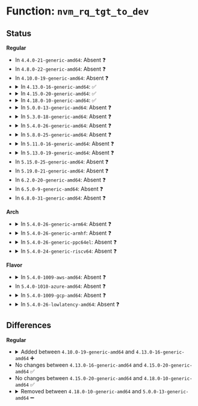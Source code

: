 # Function: <code>nvm_rq_tgt_to_dev</code>

## Status
<b>Regular</b>
<ul>
<li>
In <code>4.4.0-21-generic-amd64</code>: Absent ❓
</li>
<li>
In <code>4.8.0-22-generic-amd64</code>: Absent ❓
</li>
<li>
In <code>4.10.0-19-generic-amd64</code>: Absent ❓
</li>
<li>
<details>
<summary>In <code>4.13.0-16-generic-amd64</code>: ✅</summary>

```c
void nvm_rq_tgt_to_dev(struct nvm_tgt_dev * tgt_dev, struct nvm_rq * rqd)
```

```json
{
  "name": "nvm_rq_tgt_to_dev",
  "collision_type": "Unique Static",
  "inline_type": "No",
  "funcs": [
    {
      "addr": 18446744071584970688,
      "name": "nvm_rq_tgt_to_dev",
      "external": false,
      "loc": "drivers/lightnvm/core.c:486",
      "file": "drivers/lightnvm/core.c",
      "inline": "seen, unknown",
      "caller_inline": [],
      "caller_func": [
        "drivers/lightnvm/core.c:nvm_submit_io",
        "drivers/lightnvm/core.c:nvm_set_tgt_bb_tbl"
      ]
    }
  ],
  "symbols": [
    {
      "addr": 18446744071584970688,
      "name": "nvm_rq_tgt_to_dev",
      "section": ".text",
      "bind": "STB_LOCAL",
      "size": 46
    }
  ]
}
```
</details>
</li>
<li>
<details>
<summary>In <code>4.15.0-20-generic-amd64</code>: ✅</summary>

```c
void nvm_rq_tgt_to_dev(struct nvm_tgt_dev * tgt_dev, struct nvm_rq * rqd)
```

```json
{
  "name": "nvm_rq_tgt_to_dev",
  "collision_type": "Unique Static",
  "inline_type": "No",
  "funcs": [
    {
      "addr": 18446744071585392048,
      "name": "nvm_rq_tgt_to_dev",
      "external": false,
      "loc": "drivers/lightnvm/core.c:507",
      "file": "drivers/lightnvm/core.c",
      "inline": "seen, unknown",
      "caller_inline": [],
      "caller_func": [
        "drivers/lightnvm/core.c:nvm_submit_io_sync",
        "drivers/lightnvm/core.c:nvm_submit_io",
        "drivers/lightnvm/core.c:nvm_set_tgt_bb_tbl"
      ]
    }
  ],
  "symbols": [
    {
      "addr": 18446744071585392048,
      "name": "nvm_rq_tgt_to_dev",
      "section": ".text",
      "bind": "STB_LOCAL",
      "size": 46
    }
  ]
}
```
</details>
</li>
<li>
<details>
<summary>In <code>4.18.0-10-generic-amd64</code>: ✅</summary>

```c
void nvm_rq_tgt_to_dev(struct nvm_tgt_dev * tgt_dev, struct nvm_rq * rqd)
```

```json
{
  "name": "nvm_rq_tgt_to_dev",
  "collision_type": "Unique Static",
  "inline_type": "No",
  "funcs": [
    {
      "addr": 18446744071585635408,
      "name": "nvm_rq_tgt_to_dev",
      "external": false,
      "loc": "drivers/lightnvm/core.c:599",
      "file": "drivers/lightnvm/core.c",
      "inline": "seen, unknown",
      "caller_inline": [],
      "caller_func": [
        "drivers/lightnvm/core.c:nvm_submit_io_sync",
        "drivers/lightnvm/core.c:nvm_submit_io",
        "drivers/lightnvm/core.c:nvm_set_tgt_bb_tbl"
      ]
    }
  ],
  "symbols": [
    {
      "addr": 18446744071585635408,
      "name": "nvm_rq_tgt_to_dev",
      "section": ".text",
      "bind": "STB_LOCAL",
      "size": 46
    }
  ]
}
```
</details>
</li>
<li>
<details>
<summary>In <code>5.0.0-13-generic-amd64</code>: Absent ❓</summary>

```json
{
  "name": "nvm_rq_tgt_to_dev",
  "collision_type": "Unique Static",
  "inline_type": "Full",
  "funcs": [
    {
      "addr": 18446744071585765166,
      "name": "nvm_rq_tgt_to_dev",
      "external": false,
      "loc": "drivers/lightnvm/core.c:604",
      "file": "drivers/lightnvm/core.c",
      "inline": "not declared, inlined",
      "caller_inline": [
        "drivers/lightnvm/core.c:nvm_set_chunk_meta",
        "drivers/lightnvm/core.c:nvm_submit_io_sync",
        "drivers/lightnvm/core.c:nvm_submit_io"
      ],
      "caller_func": []
    }
  ],
  "symbols": []
}
```
</details>
</li>
<li>
<details>
<summary>In <code>5.3.0-18-generic-amd64</code>: Absent ❓</summary>

```json
{
  "name": "nvm_rq_tgt_to_dev",
  "collision_type": "Unique Static",
  "inline_type": "Full",
  "funcs": [
    {
      "addr": 18446744071585997264,
      "name": "nvm_rq_tgt_to_dev",
      "external": false,
      "loc": "drivers/lightnvm/core.c:606",
      "file": "drivers/lightnvm/core.c",
      "inline": "not declared, inlined",
      "caller_inline": [
        "drivers/lightnvm/core.c:nvm_set_chunk_meta",
        "drivers/lightnvm/core.c:nvm_submit_io_sync",
        "drivers/lightnvm/core.c:nvm_submit_io"
      ],
      "caller_func": []
    }
  ],
  "symbols": []
}
```
</details>
</li>
<li>
<details>
<summary>In <code>5.4.0-26-generic-amd64</code>: Absent ❓</summary>

```json
{
  "name": "nvm_rq_tgt_to_dev",
  "collision_type": "Unique Static",
  "inline_type": "Full",
  "funcs": [
    {
      "addr": 18446744071586144432,
      "name": "nvm_rq_tgt_to_dev",
      "external": false,
      "loc": "drivers/lightnvm/core.c:611",
      "file": "drivers/lightnvm/core.c",
      "inline": "not declared, inlined",
      "caller_inline": [
        "drivers/lightnvm/core.c:nvm_set_chunk_meta",
        "drivers/lightnvm/core.c:nvm_submit_io_sync",
        "drivers/lightnvm/core.c:nvm_submit_io"
      ],
      "caller_func": []
    }
  ],
  "symbols": []
}
```
</details>
</li>
<li>
<details>
<summary>In <code>5.8.0-25-generic-amd64</code>: Absent ❓</summary>

```json
{
  "name": "nvm_rq_tgt_to_dev",
  "collision_type": "Unique Static",
  "inline_type": "Full",
  "funcs": [
    {
      "addr": 18446744071586901542,
      "name": "nvm_rq_tgt_to_dev",
      "external": false,
      "loc": "drivers/lightnvm/core.c:610",
      "file": "drivers/lightnvm/core.c",
      "inline": "not declared, inlined",
      "caller_inline": [
        "drivers/lightnvm/core.c:nvm_set_chunk_meta",
        "drivers/lightnvm/core.c:nvm_submit_io_sync",
        "drivers/lightnvm/core.c:nvm_submit_io"
      ],
      "caller_func": []
    }
  ],
  "symbols": []
}
```
</details>
</li>
<li>
<details>
<summary>In <code>5.11.0-16-generic-amd64</code>: Absent ❓</summary>

```json
{
  "name": "nvm_rq_tgt_to_dev",
  "collision_type": "Unique Static",
  "inline_type": "Full",
  "funcs": [
    {
      "addr": 18446744071586986406,
      "name": "nvm_rq_tgt_to_dev",
      "external": false,
      "loc": "drivers/lightnvm/core.c:606",
      "file": "drivers/lightnvm/core.c",
      "inline": "not declared, inlined",
      "caller_inline": [
        "drivers/lightnvm/core.c:nvm_set_chunk_meta",
        "drivers/lightnvm/core.c:nvm_submit_io_sync",
        "drivers/lightnvm/core.c:nvm_submit_io"
      ],
      "caller_func": []
    }
  ],
  "symbols": []
}
```
</details>
</li>
<li>
<details>
<summary>In <code>5.13.0-19-generic-amd64</code>: Absent ❓</summary>

```json
{
  "name": "nvm_rq_tgt_to_dev",
  "collision_type": "Unique Static",
  "inline_type": "Full",
  "funcs": [
    {
      "addr": 18446744071586868085,
      "name": "nvm_rq_tgt_to_dev",
      "external": false,
      "loc": "drivers/lightnvm/core.c:606",
      "file": "drivers/lightnvm/core.c",
      "inline": "not declared, inlined",
      "caller_inline": [
        "drivers/lightnvm/core.c:nvm_set_chunk_meta",
        "drivers/lightnvm/core.c:nvm_submit_io_sync",
        "drivers/lightnvm/core.c:nvm_submit_io"
      ],
      "caller_func": []
    }
  ],
  "symbols": []
}
```
</details>
</li>
<li>
In <code>5.15.0-25-generic-amd64</code>: Absent ❓
</li>
<li>
In <code>5.19.0-21-generic-amd64</code>: Absent ❓
</li>
<li>
In <code>6.2.0-20-generic-amd64</code>: Absent ❓
</li>
<li>
In <code>6.5.0-9-generic-amd64</code>: Absent ❓
</li>
<li>
In <code>6.8.0-31-generic-amd64</code>: Absent ❓
</li>
</ul>
<b>Arch</b>
<ul>
<li>
<details>
<summary>In <code>5.4.0-26-generic-arm64</code>: Absent ❓</summary>

```json
{
  "name": "nvm_rq_tgt_to_dev",
  "collision_type": "Unique Static",
  "inline_type": "Full",
  "funcs": [
    {
      "addr": 18446603336498935212,
      "name": "nvm_rq_tgt_to_dev",
      "external": false,
      "loc": "drivers/lightnvm/core.c:611",
      "file": "drivers/lightnvm/core.c",
      "inline": "not declared, inlined",
      "caller_inline": [
        "drivers/lightnvm/core.c:nvm_set_chunk_meta",
        "drivers/lightnvm/core.c:nvm_submit_io_sync",
        "drivers/lightnvm/core.c:nvm_submit_io"
      ],
      "caller_func": []
    }
  ],
  "symbols": []
}
```
</details>
</li>
<li>
<details>
<summary>In <code>5.4.0-26-generic-armhf</code>: Absent ❓</summary>

```json
{
  "name": "nvm_rq_tgt_to_dev",
  "collision_type": "Unique Static",
  "inline_type": "Full",
  "funcs": [
    {
      "addr": 3231509260,
      "name": "nvm_rq_tgt_to_dev",
      "external": false,
      "loc": "drivers/lightnvm/core.c:611",
      "file": "drivers/lightnvm/core.c",
      "inline": "not declared, inlined",
      "caller_inline": [
        "drivers/lightnvm/core.c:nvm_set_chunk_meta",
        "drivers/lightnvm/core.c:nvm_submit_io_sync",
        "drivers/lightnvm/core.c:nvm_submit_io"
      ],
      "caller_func": []
    }
  ],
  "symbols": []
}
```
</details>
</li>
<li>
<details>
<summary>In <code>5.4.0-26-generic-ppc64el</code>: Absent ❓</summary>

```json
{
  "name": "nvm_rq_tgt_to_dev",
  "collision_type": "Unique Static",
  "inline_type": "Full",
  "funcs": [
    {
      "addr": 13835058055292073984,
      "name": "nvm_rq_tgt_to_dev",
      "external": false,
      "loc": "drivers/lightnvm/core.c:611",
      "file": "drivers/lightnvm/core.c",
      "inline": "not declared, inlined",
      "caller_inline": [
        "drivers/lightnvm/core.c:nvm_set_chunk_meta",
        "drivers/lightnvm/core.c:nvm_submit_io_sync",
        "drivers/lightnvm/core.c:nvm_submit_io"
      ],
      "caller_func": []
    }
  ],
  "symbols": []
}
```
</details>
</li>
<li>
<details>
<summary>In <code>5.4.0-24-generic-riscv64</code>: Absent ❓</summary>

```json
{
  "name": "nvm_rq_tgt_to_dev",
  "collision_type": "Unique Static",
  "inline_type": "Full",
  "funcs": [
    {
      "addr": 18446743936276322776,
      "name": "nvm_rq_tgt_to_dev",
      "external": false,
      "loc": "drivers/lightnvm/core.c:611",
      "file": "drivers/lightnvm/core.c",
      "inline": "not declared, inlined",
      "caller_inline": [
        "drivers/lightnvm/core.c:nvm_set_chunk_meta",
        "drivers/lightnvm/core.c:nvm_submit_io_sync",
        "drivers/lightnvm/core.c:nvm_submit_io"
      ],
      "caller_func": []
    }
  ],
  "symbols": []
}
```
</details>
</li>
</ul>
<b>Flavor</b>
<ul>
<li>
<details>
<summary>In <code>5.4.0-1009-aws-amd64</code>: Absent ❓</summary>

```json
{
  "name": "nvm_rq_tgt_to_dev",
  "collision_type": "Unique Static",
  "inline_type": "Full",
  "funcs": [
    {
      "addr": 18446744071585904800,
      "name": "nvm_rq_tgt_to_dev",
      "external": false,
      "loc": "drivers/lightnvm/core.c:611",
      "file": "drivers/lightnvm/core.c",
      "inline": "not declared, inlined",
      "caller_inline": [
        "drivers/lightnvm/core.c:nvm_set_chunk_meta",
        "drivers/lightnvm/core.c:nvm_submit_io_sync",
        "drivers/lightnvm/core.c:nvm_submit_io"
      ],
      "caller_func": []
    }
  ],
  "symbols": []
}
```
</details>
</li>
<li>
In <code>5.4.0-1010-azure-amd64</code>: Absent ❓
</li>
<li>
<details>
<summary>In <code>5.4.0-1009-gcp-amd64</code>: Absent ❓</summary>

```json
{
  "name": "nvm_rq_tgt_to_dev",
  "collision_type": "Unique Static",
  "inline_type": "Full",
  "funcs": [
    {
      "addr": 18446744071586094448,
      "name": "nvm_rq_tgt_to_dev",
      "external": false,
      "loc": "drivers/lightnvm/core.c:611",
      "file": "drivers/lightnvm/core.c",
      "inline": "not declared, inlined",
      "caller_inline": [
        "drivers/lightnvm/core.c:nvm_set_chunk_meta",
        "drivers/lightnvm/core.c:nvm_submit_io_sync",
        "drivers/lightnvm/core.c:nvm_submit_io"
      ],
      "caller_func": []
    }
  ],
  "symbols": []
}
```
</details>
</li>
<li>
<details>
<summary>In <code>5.4.0-26-lowlatency-amd64</code>: Absent ❓</summary>

```json
{
  "name": "nvm_rq_tgt_to_dev",
  "collision_type": "Unique Static",
  "inline_type": "Full",
  "funcs": [
    {
      "addr": 18446744071586203056,
      "name": "nvm_rq_tgt_to_dev",
      "external": false,
      "loc": "drivers/lightnvm/core.c:611",
      "file": "drivers/lightnvm/core.c",
      "inline": "not declared, inlined",
      "caller_inline": [
        "drivers/lightnvm/core.c:nvm_set_chunk_meta",
        "drivers/lightnvm/core.c:nvm_submit_io_sync",
        "drivers/lightnvm/core.c:nvm_submit_io"
      ],
      "caller_func": []
    }
  ],
  "symbols": []
}
```
</details>
</li>
</ul>

## Differences
<b>Regular</b>
<ul>
<li>
<details>
<summary>Added between <code>4.10.0-19-generic-amd64</code> and <code>4.13.0-16-generic-amd64</code> ➕</summary>

```c
void nvm_rq_tgt_to_dev(struct nvm_tgt_dev * tgt_dev, struct nvm_rq * rqd)
```
</details>
</li>
<li>
No changes between <code>4.13.0-16-generic-amd64</code> and <code>4.15.0-20-generic-amd64</code> ✅
</li>
<li>
No changes between <code>4.15.0-20-generic-amd64</code> and <code>4.18.0-10-generic-amd64</code> ✅
</li>
<li>
<details>
<summary>Removed between <code>4.18.0-10-generic-amd64</code> and <code>5.0.0-13-generic-amd64</code> ➖</summary>

```c
void nvm_rq_tgt_to_dev(struct nvm_tgt_dev * tgt_dev, struct nvm_rq * rqd)
```
</details>
</li>
</ul>
